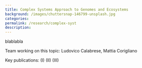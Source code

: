 ```yaml
---
title: Complex Systems Approach to Genomes and Ecosystems
background: /images/chuttersnap-146799-unsplash.jpg
categories: 
permalink: /research/complex-syst
description:
---
```


blablabla

Team working on this topic: Ludovico Calabrese, Mattia Corigliano

Key publications:
(I)
(II)
(III)
